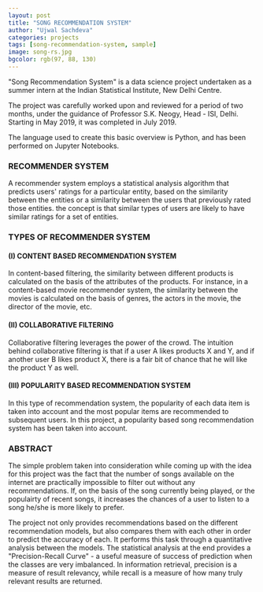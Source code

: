 ```yaml
---
layout: post
title: "SONG RECOMMENDATION SYSTEM"
author: "Ujwal Sachdeva"
categories: projects
tags: [song-recommendation-system, sample]
image: song-rs.jpg
bgcolor: rgb(97, 88, 130)
---
```


"Song Recommendation System" is a data science project undertaken as a summer intern at the Indian Statistical Institute, New Delhi Centre.

The project was carefully worked upon and reviewed for a period of two months, under the guidance of Professor S.K. Neogy, Head - ISI, Delhi. Starting in May 2019, it was completed in July 2019.

The language used to create this basic overview is Python, and has been performed on Jupyter Notebooks. 

### RECOMMENDER SYSTEM 
A recommender system employs a statistical analysis algorithm that predicts users' ratings for a particular entity, based on the similarity between the entities or a similarity between the users that previously rated those entities. the concept is that similar types of users are likely to have similar ratings for a set of entities. 

### TYPES OF RECOMMENDER SYSTEM 
#### (I) CONTENT BASED RECOMMENDATION SYSTEM
In content-based filtering, the similarity between different products is calculated on the basis of the attributes of the products. For instance, in a content-based movie recommender system, the similarity between the movies is calculated on the basis of genres, the actors in the movie, the director of the movie, etc.

#### (II) COLLABORATIVE FILTERING 
Collaborative filtering leverages the power of the crowd. The intuition behind collaborative filtering is that if a user A likes products X and Y, and if another user B likes product X, there is a fair bit of chance that he will like the product Y as well.

#### (III) POPULARITY BASED RECOMMENDATION SYSTEM
In this type of recommendation system, the popularity of each data item is taken into account and the most popular items are recommended to subsequent users.
In this project, a popularity based song recommendation system has been taken into account. 

### ABSTRACT
The simple problem taken into consideration while coming up with the idea for this project was the fact that the number of songs available on the internet are practically impossible to filter out without any recommendations. If, on the basis of the song currently being played, or the populairty of recent songs, it increases the chances of a user to listen to a song he/she is more likely to prefer.

The project not only provides recommendations based on the different recommendation models, but also compares them with each other in order to predict the accuracy of each. It performs this task through a quantitative analysis between the models. The statistical analysis at the end provides a "Precision-Recall Curve" - a useful measure of success of prediction when the classes are very imbalanced. In information retrieval, precision is a measure of result relevancy, while recall is a measure of how many truly relevant results are returned.


